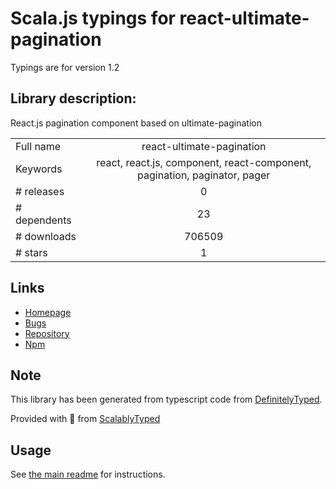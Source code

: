 
# Scala.js typings for react-ultimate-pagination

Typings are for version 1.2

## Library description:
React.js pagination component based on ultimate-pagination

|                    |                 |
| ------------------ | :-------------: |
| Full name          | react-ultimate-pagination |
| Keywords           | react, react.js, component, react-component, pagination, paginator, pager |
| # releases         | 0 |
| # dependents       | 23 |
| # downloads        | 706509 |
| # stars            | 1 |

## Links
- [Homepage](https://github.com/ultimate-pagination/react-ultimate-pagination)
- [Bugs](https://github.com/ultimate-pagination/react-ultimate-pagination/issues)
- [Repository](https://github.com/ultimate-pagination/react-ultimate-pagination)
- [Npm](https://www.npmjs.com/package/react-ultimate-pagination)
    


## Note
This library has been generated from typescript code from [DefinitelyTyped](https://definitelytyped.org).

Provided with :purple_heart: from [ScalablyTyped](https://github.com/oyvindberg/ScalablyTyped)

## Usage
See [the main readme](../../readme.md) for instructions.


